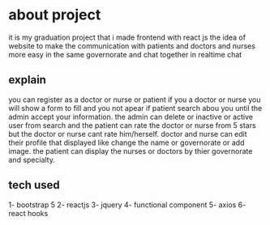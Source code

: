 # about project
it is my graduation project that i made frontend with react js
the idea of website to make the communication with patients and doctors and nurses more easy in the same governorate and chat together in realtime chat 

## explain
you can register as a doctor or nurse or patient if you a doctor or nurse you will show a form to fill and you not apear if patient search abou you until the admin accept your information. the admin can delete or inactive or active user from search and the patient can rate the doctor or nurse from 5 stars but the doctor or nurse cant rate him/herself. doctor and nurse can edit their profile that displayed like change the name or governorate or add image. the patient can display the nurses or doctors by thier governorate and specialty.

## tech used
1- bootstrap 5
2- reactjs
3- jquery
4- functional component
5- axios
6- react hooks
